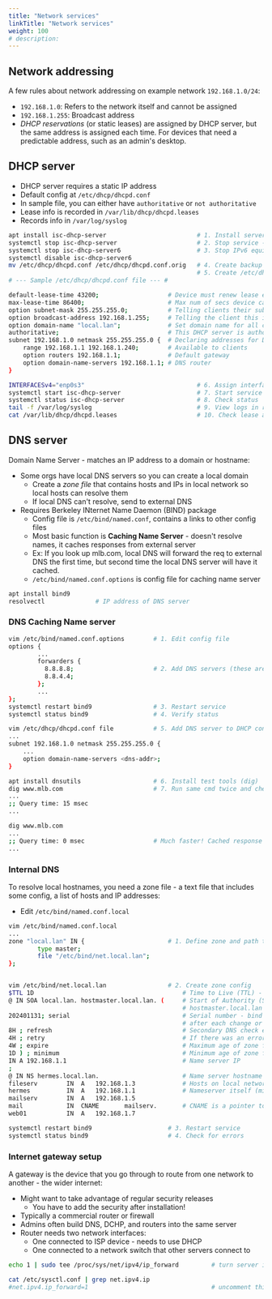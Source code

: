```yaml
---
title: "Network services"
linkTitle: "Network services"
weight: 100
# description:
---
```


## Network addressing

A few rules about network addressing on example network `192.168.1.0/24`:
- `192.168.1.0`: Refers to the network itself and cannot be assigned
- `192.168.1.255`: Broadcast address
- _DHCP reservations_ (or static leases) are assigned by DHCP server, but the same address is assigned each time. For devices that need a predictable address, such as an admin's desktop.

## DHCP server

- DHCP server requires a static IP address
- Default config at `/etc/dhcp/dhcpd.conf`
- In sample file, you can either have `authoritative` or `not authoritative`
- Lease info is recorded in `/var/lib/dhcp/dhcpd.leases`
- Records info in `/var/log/syslog`

```bash
apt install isc-dhcp-server                         # 1. Install server package
systemctl stop isc-dhcp-server                      # 2. Stop service - requires config first
systemctl stop isc-dhcp-server6                     # 3. Stop IPv6 equivalent
systemctl disable isc-dhcp-server6
mv /etc/dhcp/dhcpd.conf /etc/dhcp/dhcpd.conf.orig   # 4. Create backup so you can edit file
                                                    # 5. Create /etc/dhcp/dhcpd.conf file:
# --- Sample /etc/dhcp/dhcpd.conf file --- #

default-lease-time 43200;                   # Device must renew lease every 43200 secs (12 hrs)
max-lease-time 86400;                       # Max num of secs device can have a lease (1 day)
option subnet-mask 255.255.255.0;           # Telling clients their subnet mask should be set to this val
option broadcast-address 192.168.1.255;     # Telling the client this is the broadcast address
option domain-name "local.lan";             # Set domain name for all connected clients (<hostname>.local.lan)
authoritative;                              # This DHCP server is authoritative to this network (required)
subnet 192.168.1.0 netmask 255.255.255.0 {  # Declaring addresses for DHCP network
	range 192.168.1.1 192.168.1.240;        # Available to clients
	option routers 192.168.1.1;             # Default gateway
	option domain-name-servers 192.168.1.1; # DNS router
}

INTERFACESv4="enp0s3"                               # 6. Assign interface in /etc/default/isc-dhcp-server
systemctl start isc-dhcp-server                     # 7. Start service
systemctl status isc-dhcp-server                    # 8. Check status
tail -f /var/log/syslog                             # 9. View logs in real time
cat /var/lib/dhcp/dhcpd.leases                      # 10. Check lease assignments
```

## DNS server

Domain Name Server - matches an IP address to a domain or hostname:
- Some orgs have local DNS servers so you can create a local domain
  - Create a _zone file_ that contains hosts and IPs in local network so local hosts can resolve them
  - If local DNS can't resolve, send to external DNS
- Requires Berkeley INternet Name Daemon (BIND) package
  - Config file is `/etc/bind/named.conf`, contains a links to other config files 
  - Most basic function is **Caching Name Server** - doesn't resolve names, it caches responses from external server
  - Ex: If you look up mlb.com, local DNS will forward the req to external DNS the first time, but second time the local DNS server will have it cached.
  - `/etc/bind/named.conf.options` is config file for caching name server

```bash
apt install bind9
resolvectl              # IP address of DNS server
```

### DNS Caching Name server

```bash
vim /etc/bind/named.conf.options        # 1. Edit config file
options {
        ...
        forwarders {
          8.8.8.8;                      # 2. Add DNS servers (these are Google DNS servers)
          8.8.4.4;
        };
        ...
};
systemctl restart bind9                 # 3. Restart service
systemctl status bind9                  # 4. Verify status

vim /etc/dhcp/dhcpd.conf file           # 5. Add DNS server to DHCP config file - new clients get 
...
subnet 192.168.1.0 netmask 255.255.255.0 {  
	...
	option domain-name-servers <dns-addr>; 
}

apt install dnsutils                    # 6. Install test tools (dig)
dig www.mlb.com                         # 7. Run same cmd twice and check query time
...
;; Query time: 15 msec
...

dig www.mlb.com
...
;; Query time: 0 msec                   # Much faster! Cached response
...
```

### Internal DNS 

To resolve local hostnames, you need a zone file - a text file that includes some config, a list of hosts and IP addresses:
- Edit `/etc/bind/named.conf.local`

```bash
vim /etc/bind/named.conf.local
...
zone "local.lan" IN {                       # 1. Define zone and path to its config
        type master;
        file "/etc/bind/net.local.lan";
};


vim /etc/bind/net.local.lan                 # 2. Create zone config
$TTL 1D                                         # Time to Live (TTL) - how long a record is cached in the server
@ IN SOA local.lan. hostmaster.local.lan. (     # Start of Authority (SOA) - this DNS server ia authoritative over local.lan
                                                # hostmaster.local.lan is email for admin (or server owner)
202401131; serial                               # Serial number - bind uses it to track changes to file. Must increase by 1
                                                # after each change or bind won't notice - today's date + 1 digit
8H ; refresh                                    # Secondary DNS check every 8 hours for zone updates 
4H ; retry                                      # If there was an error, secondary waits 4 hours to check back in
4W ; expire                                     # Maximum age of zone file
1D ) ; minimum                                  # Minimum age of zone file
IN A 192.168.1.1                                # Name server IP
;
@ IN NS hermes.local.lan.                       # Name server hostname
fileserv        IN  A   192.168.1.3             # Hosts on local network that we want to resolve by name
hermes          IN  A   192.168.1.1             # Nameserver itself (might cause issues if omitted)
mailserv        IN  A   192.168.1.5
mail            IN  CNAME       mailserv.       # CNAME is a pointer to another resource - mailserv in this case
web01           IN  A   192.168.1.7

systemctl restart bind9                     # 3. Restart service
systemctl status bind9                      # 4. Check for errors
```

### Internet gateway setup

A gateway is the device that you go through to route from one network to another - the wider internet:
- Might want to take advantage of regular security releases
  - You have to add the security after installation!
- Typically a commercial router or firewall
- Admins often build DNS, DCHP, and routers into the same server
- Router needs two network interfaces:
  - One connected to ISP device - needs to use DHCP
  - One connected to a network switch that other servers connect to

```bash
echo 1 | sudo tee /proc/sys/net/ipv4/ip_forward         # turn server into router until reboot

cat /etc/sysctl.conf | grep net.ipv4.ip 
#net.ipv4.ip_forward=1                                  # uncomment this line to make it persist
```